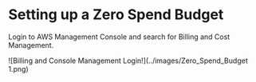 # Setting up a Zero Spend Budget

Login to AWS Management Console and search for Billing and Cost Management.

![Billing and Console Management Login!](../images/Zero_Spend_Budget 1.png)
